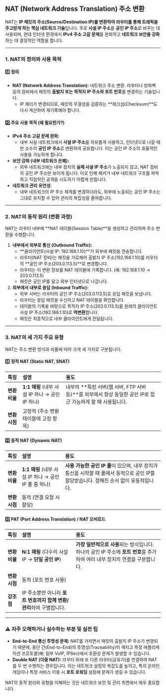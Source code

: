 ##  NAT (Network Address Translation) 주소 변환

NAT는 **IP 패킷의 주소(Source/Destination IP)를 변환하여 라우터를 통해 트래픽을 주고받게 하는 핵심 네트워크 기술**입니다. 주로 **사설 IP 주소**를 **공인 IP 주소**로 바꾸는 데 사용되며, 현대 인터넷 환경에서 **IPv4 주소 고갈 문제**를 완화하고 **네트워크 보안을 강화**하는 데 결정적인 역할을 합니다.

---

### 1.  NAT의 정의와 사용 목적

#### 1️⃣ 정의

* **NAT (Network Address Translation):** 네트워크 주소 변환. 라우터나 방화벽 등의 장비에서 패킷의 **출발지 또는 목적지 IP 주소와 포트 번호**를 변경하는 기술입니다.
    * IP 헤더가 변경되므로, 패킷의 무결성을 검증하는 **체크섬(Checksum)**도 다시 계산하여 재기록해야 합니다.

#### 2️⃣ 주요 사용 목적 (왜 필요한가?)

* **IPv4 주소 고갈 문제 완화:**
    * 내부 사설 네트워크에서 **사설 IP 주소**를 자유롭게 사용하고, 인터넷으로 나갈 때만 소수의 **공인 IP 주소**로 변환하여 공유합니다. 이는 공인 IP 주소의 효율적인 사용을 가능하게 합니다.
* **보안 강화 (내부 네트워크 은폐):**
    * 외부 네트워크에는 내부 장치의 **실제 사설 IP 주소**가 노출되지 않고, NAT 장비의 공인 IP 주소만 보이게 됩니다. 이로 인해 해커가 내부 네트워크 구조를 파악하고 직접적인 공격을 시도하기 어렵게 만듭니다.
* **네트워크 관리 유연성:**
    * 내부 네트워크의 IP 주소 체계를 변경하더라도, 외부에 노출되는 공인 IP 주소는 그대로 유지할 수 있어 관리의 복잡성을 줄여줍니다.

---

### 2.  NAT의 동작 원리 (변환 과정)

NAT는 라우터 내부에 **NAT 테이블(Session Table)**을 생성하고 관리하며 주소 변환을 수행합니다.

1.  **내부에서 외부로 통신 (Outbound Traffic):**
    * **클라이언트(사설 IP: $192.168.1.10$)**가 외부에 패킷을 전송합니다.
    * 라우터(NAT 장비)는 패킷을 가로채어 출발지 IP 주소($192.168.1.10$)를 라우터의 **공인 IP 주소($203.0.113.5$)**로 변경합니다.
    * 라우터는 이 변환 정보를 NAT 테이블에 기록합니다. (예: $192.168.1.10$ $\rightarrow$ $203.0.113.5$)
    * 패킷은 공인 IP를 달고 외부 인터넷으로 나갑니다.
2.  **외부에서 내부로 응답 (Inbound Traffic):**
    * 외부 서버는 라우터의 공인 IP 주소($203.0.113.5$)로 응답 패킷을 보냅니다.
    * 라우터는 응답 패킷을 수신하고 NAT 테이블을 확인합니다.
    * 테이블의 기록을 바탕으로 목적지 IP 주소($203.0.113.5$)를 원래의 클라이언트 사설 IP 주소($192.168.1.10$)로 **역변환**합니다.
    * 패킷은 최종적으로 내부 클라이언트에게 전달됩니다.

---

### 3.  NAT의 세 가지 주요 유형

NAT는 주소 변환 방식과 비율에 따라 크게 세 가지로 구분됩니다.

#### 1️⃣ 정적 NAT (Static NAT, SNAT)

| 특징 | 설명 | 용도 |
| :--- | :--- | :--- |
| **변환 비율** | **1:1 매핑** (내부 사설 IP 하나 $\rightarrow$ 공인 IP 하나) | 내부의 **특정 서버(웹 서버, FTP 서버 등)**를 외부에서 항상 동일한 공인 IP로 접근 가능하게 할 때 사용됩니다. |
| **변환 시점** | 고정적 (주소 변환 테이블에 고정 항목) |

#### 2️⃣ 동적 NAT (Dynamic NAT)

| 특징 | 설명 | 용도 |
| :--- | :--- | :--- |
| **변환 비율** | **1:1 매핑** (내부 사설 IP 하나 $\rightarrow$ 공인 IP 풀 중 하나) | **사용 가능한 공인 IP 풀**이 있으며, 내부 장치가 통신을 시작할 때 풀에서 동적으로 공인 IP를 할당받습니다. 정해진 순서 없이 유동적입니다. |
| **변환 시점** | 동적 (연결 요청 시 할당) |

#### 3️⃣ PAT (Port Address Translation) / NAT 오버로드

| 특징 | 설명 | 용도 |
| :--- | :--- | :--- |
| **변환 비율** | **N:1 매핑** (다수의 사설 IP $\rightarrow$ **단일 공인 IP**) | **가장 일반적으로 사용**되는 방식입니다. 하나의 공인 IP 주소에 **포트 번호**를 추가하여 여러 내부 장치의 연결을 구분합니다. |
| **변환 시점** | 동적 (포트 번호 사용) |
| **강조점** | IP 주소뿐만 아니라 **포트 번호까지 함께 변환/관리**하여 구별합니다.

---

### ⚠️ 자주 오해하거나 실수하는 부분 및 실전 팁

* **End-to-End 통신 투명성 문제:** NAT를 거치면서 패킷의 출발지 IP 주소가 변경되기 때문에, 종단 간(End-to-End)의 투명성(Traceability)이 깨지고 특정 애플리케이션 프로토콜(예: 일부 VoIP, IPSec)에서 호환성 문제가 발생할 수 있습니다.
* **Double NAT (이중 NAT):** 라우터 뒤에 또 다른 라우터(공유기)를 연결하여 NAT를 두 번 수행하는 경우입니다. 이는 네트워크 설정의 복잡도를 높이고, 특히 온라인 게임이나 특정 서비스 이용 시 **포트 포워딩** 설정에 문제가 생길 수 있습니다.

NAT의 동작 원리와 유형을 이해하는 것은 네트워크 보안 및 관리 측면에서 매우 중요합니다.

